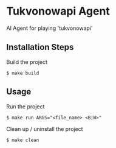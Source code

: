 # Tukvonowapi Agent
AI Agent for playing 'tukvonowapi'

## Installation Steps

Build the project
```
$ make build
```

## Usage

Run the project
```
$ make run ARGS="<file_name> <B|W>"
```

Clean up / uninstall the project
```
$ make clean
```